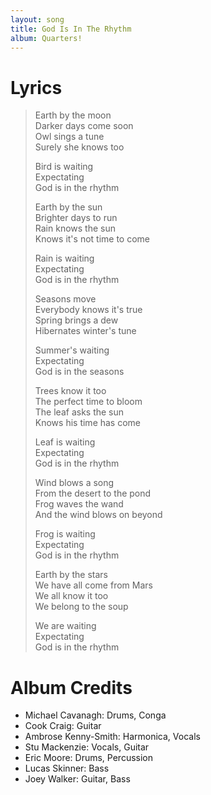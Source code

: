 ```yaml
---
layout: song
title: God Is In The Rhythm
album: Quarters!
---
```


# Lyrics

> Earth by the moon  
> Darker days come soon  
> Owl sings a tune  
> Surely she knows too  
>  
> Bird is waiting  
> Expectating  
> God is in the rhythm  
>   
> Earth by the sun  
> Brighter days to run  
> Rain knows the sun  
> Knows it's not time to come  
>  
> Rain is waiting  
> Expectating  
> God is in the rhythm  
>  
> Seasons move  
> Everybody knows it's true  
> Spring brings a dew  
> Hibernates winter's tune  
>  
> Summer's waiting  
> Expectating  
> God is in the seasons  
>  
> Trees know it too  
> The perfect time to bloom  
> The leaf asks the sun  
> Knows his time has come  
>  
> Leaf is waiting  
> Expectating  
> God is in the rhythm  
>  
> Wind blows a song  
> From the desert to the pond  
> Frog waves the wand  
> And the wind blows on beyond  
>  
> Frog is waiting  
> Expectating  
> God is in the rhythm  
>  
> Earth by the stars  
> We have all come from Mars  
> We all know it too  
> We belong to the soup  
>  
> We are waiting  
> Expectating  
> God is in the rhythm  

# Album Credits

* Michael Cavanagh: Drums, Conga
* Cook Craig: Guitar
* Ambrose Kenny-Smith: Harmonica, Vocals
* Stu Mackenzie: Vocals, Guitar
* Eric Moore: Drums, Percussion
* Lucas Skinner: Bass
* Joey Walker: Guitar, Bass
